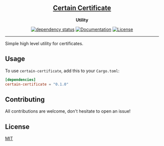 <div align="center">

<b><a href="https://crates.io/crates/certain-certificate"><h2>Certain Certificate</h2></a></b>

__Utility__

[![dependency status](https://deps.rs/crate/certain-certificate/0.1.0/status.svg)](https://deps.rs/crate/certain-certificate/0.1.0)
[![Documentation](https://docs.rs/certain-certificate/badge.svg)](https://docs.rs/certain-certificate)
[![License](https://img.shields.io/crates/l/certain-certificate.svg)](https://choosealicense.com/licenses/mit/)

</div>

---

Simple high level utility for certificates.

## Usage
To use `certain-certificate`, add this to your `Cargo.toml`:

```toml
[dependencies]
certain-certificate = "0.1.0"
```

## Contributing
All contributions are welcome, don't hesitate to open an issue!

## License
[MIT](https://choosealicense.com/licenses/mit/)